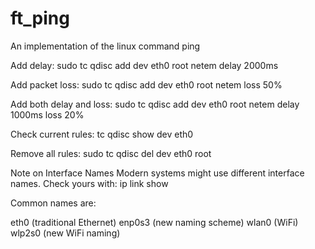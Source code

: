 # ft_ping
An implementation of the linux command ping


Add delay:
sudo tc qdisc add dev eth0 root netem delay 2000ms

Add packet loss:
sudo tc qdisc add dev eth0 root netem loss 50%

Add both delay and loss:
sudo tc qdisc add dev eth0 root netem delay 1000ms loss 20%

Check current rules:
tc qdisc show dev eth0

Remove all rules:
sudo tc qdisc del dev eth0 root

Note on Interface Names
Modern systems might use different interface names. Check yours with:
ip link show

Common names are:

eth0 (traditional Ethernet)
enp0s3 (new naming scheme)
wlan0 (WiFi)
wlp2s0 (new WiFi naming)